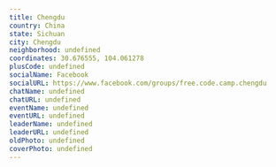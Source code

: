```yaml
---
title: Chengdu
country: China
state: Sichuan
city: Chengdu
neighborhood: undefined
coordinates: 30.676555, 104.061278
plusCode: undefined
socialName: Facebook
socialURL: https://www.facebook.com/groups/free.code.camp.chengdu
chatName: undefined
chatURL: undefined
eventName: undefined
eventURL: undefined
leaderName: undefined
leaderURL: undefined
oldPhoto: undefined
coverPhoto: undefined
---
```

